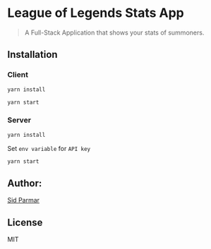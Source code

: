 # League of Legends Stats App

> A Full-Stack Application that shows your stats of summoners.

## Installation

### Client
```bash
yarn install

yarn start
```

### Server

```bash
yarn install
```

Set `env variable` for `API key`

```bash
yarn start
```

## Author:
[Sid Parmar](https://www.linkedin.com/in/siddharth-parmar-a901a075/)

## License

MIT